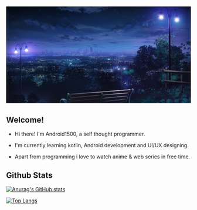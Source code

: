 ![](https://github.com/Android1500/android1500/blob/main/readme.jpg) 





## Welcome!


- Hi there! I'm Android1500, a self thought programmer.

- I'm currently learning kotlin, Android development and UI/UX designing.

- Apart from programming i love to watch anime & web series in free time.

## Github Stats

[![Anurag's GitHub stats](https://github-readme-stats.vercel.app/api?username=Android1500)](https://github.com/anuraghazra/github-readme-stats)

[![Top Langs](https://github-readme-stats.vercel.app/api/top-langs/?username=Android1500&layout=compact)](https://github.com/anuraghazra/github-readme-stats)
